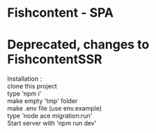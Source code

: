 # Fishcontent - SPA
# Deprecated, changes to FishcontentSSR

Installation : <br>
clone this project <br>
type 'npm i' <br>
make empty 'tmp' folder <br>
make .env file (use env.example) <br>
type 'node ace migration:run' <br>
Start server with 'npm run dev'
